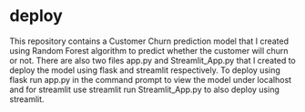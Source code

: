 # deploy
This repository contains a Customer Churn prediction model that I created using Random Forest algorithm to predict whether the customer will churn or not.
There are also two files app.py and Streamlit_App.py that I created to deploy the model using flask and streamlit respectively.
To deploy using flask run app.py in the command prompt to view the model under localhost and for streamlit use streamlit run Streamlit_App.py to also deploy using streamlit. 
